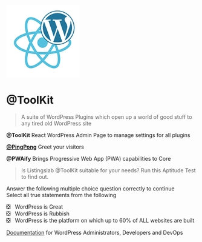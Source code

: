 ![Listingslab @ToolKit](./docs/png/react_wordpress.png)
# @ToolKit

> A suite of WordPress Plugins which open up a world of good stuff to any tired old WordPress site

__@ToolKit__ React WordPress Admin Page to manage settings for all plugins



__[@PingPong](https://github.com/listingslab-software/toolkit/raw/master/wp-content/plugins/listingslab-pingpong.zip)__ Greet your visitors 

__@PWAify__ Brings Progressive Web App (PWA) capabilities to Core


> Is Listingslab @ToolKit suitable for your needs? Run this Aptitude Test to find out. 

Answer the following multiple choice question correctly to continue  
Select all true statements from the following  
  
:negative_squared_cross_mark: &nbsp;&nbsp;WordPress is Great  
:negative_squared_cross_mark: &nbsp;&nbsp;WordPress is Rubbish  
:negative_squared_cross_mark: &nbsp;&nbsp;WordPress is the platform on which up to 60% of ALL websites are built

[Documentation](./docs) for WordPress Administrators, Developers and DevOps